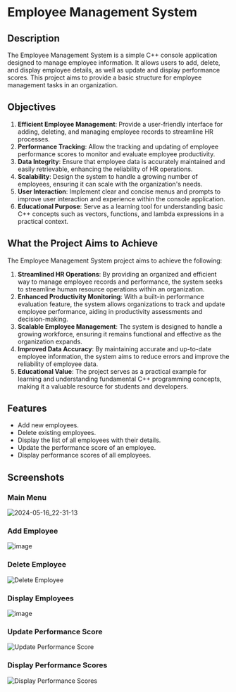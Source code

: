 # Employee Management System

## Description

The Employee Management System is a simple C++ console application designed to manage employee information. It allows users to add, delete, and display employee details, as well as update and display performance scores. This project aims to provide a basic structure for employee management tasks in an organization.

## Objectives

1. **Efficient Employee Management**: Provide a user-friendly interface for adding, deleting, and managing employee records to streamline HR processes.
2. **Performance Tracking**: Allow the tracking and updating of employee performance scores to monitor and evaluate employee productivity.
3. **Data Integrity**: Ensure that employee data is accurately maintained and easily retrievable, enhancing the reliability of HR operations.
4. **Scalability**: Design the system to handle a growing number of employees, ensuring it can scale with the organization's needs.
5. **User Interaction**: Implement clear and concise menus and prompts to improve user interaction and experience within the console application.
6. **Educational Purpose**: Serve as a learning tool for understanding basic C++ concepts such as vectors, functions, and lambda expressions in a practical context.

## What the Project Aims to Achieve

The Employee Management System project aims to achieve the following:

1. **Streamlined HR Operations**: By providing an organized and efficient way to manage employee records and performance, the system seeks to streamline human resource operations within an organization.
2. **Enhanced Productivity Monitoring**: With a built-in performance evaluation feature, the system allows organizations to track and update employee performance, aiding in productivity assessments and decision-making.
3. **Scalable Employee Management**: The system is designed to handle a growing workforce, ensuring it remains functional and effective as the organization expands.
4. **Improved Data Accuracy**: By maintaining accurate and up-to-date employee information, the system aims to reduce errors and improve the reliability of employee data.
5. **Educational Value**: The project serves as a practical example for learning and understanding fundamental C++ programming concepts, making it a valuable resource for students and developers.

## Features

- Add new employees.
- Delete existing employees.
- Display the list of all employees with their details.
- Update the performance score of an employee.
- Display performance scores of all employees.

## Screenshots

### Main Menu
![2024-05-16_22-31-13](https://github.com/dallko/FinalProject/assets/150505854/30925150-50de-44a0-a901-cadb2fa268e0)


### Add Employee
![image](https://github.com/dallko/FinalProject/assets/150505854/e135b3ef-9630-4f73-807e-ad7400aeb10b)


### Delete Employee
![Delete Employee](screenshots/delete_employee.png)

### Display Employees
![image](https://github.com/dallko/FinalProject/assets/150505854/7bcc327f-5b53-447d-9577-ca335c6530ea)


### Update Performance Score
![Update Performance Score](screenshots/update_performance_score.png)

### Display Performance Scores
![Display Performance Scores](screenshots/display_performance_scores.png)

